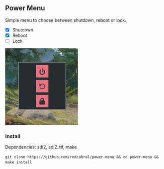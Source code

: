 ## Power Menu

Simple menu to choose between shutdown, reboot or lock.

- [x] Shutdown
- [x] Reboot
- [ ] Lock

![Example](example.png)

### Install

Dependencies: sdl2, sdl2_ttf, make

```git clone https://github.com/rodcabral/power-menu && cd power-menu && make install```
